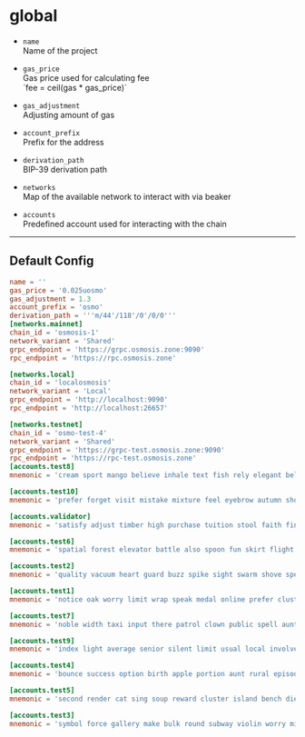 # global

* `name`  
  Name of the project  
  
  
* `gas_price`  
  Gas price used for calculating fee  
  \`fee = ceil(gas * gas_price)`  
  
  
* `gas_adjustment`  
  Adjusting amount of gas  
  
  
* `account_prefix`  
  Prefix for the address  
  
  
* `derivation_path`  
  BIP-39 derivation path  
  
  
* `networks`  
  Map of the available network to interact with via beaker  
  
  
* `accounts`  
  Predefined account used for interacting with the chain  
  
  

---

## Default Config

```toml
name = ''
gas_price = '0.025uosmo'
gas_adjustment = 1.3
account_prefix = 'osmo'
derivation_path = '''m/44'/118'/0'/0/0'''
[networks.mainnet]
chain_id = 'osmosis-1'
network_variant = 'Shared'
grpc_endpoint = 'https://grpc.osmosis.zone:9090'
rpc_endpoint = 'https://rpc.osmosis.zone'

[networks.local]
chain_id = 'localosmosis'
network_variant = 'Local'
grpc_endpoint = 'http://localhost:9090'
rpc_endpoint = 'http://localhost:26657'

[networks.testnet]
chain_id = 'osmo-test-4'
network_variant = 'Shared'
grpc_endpoint = 'https://grpc-test.osmosis.zone:9090'
rpc_endpoint = 'https://rpc-test.osmosis.zone'
[accounts.test8]
mnemonic = 'cream sport mango believe inhale text fish rely elegant below earth april wall rug ritual blossom cherry detail length blind digital proof identify ride'

[accounts.test10]
mnemonic = 'prefer forget visit mistake mixture feel eyebrow autumn shop pair address airport diesel street pass vague innocent poem method awful require hurry unhappy shoulder'

[accounts.validator]
mnemonic = 'satisfy adjust timber high purchase tuition stool faith fine install that you unaware feed domain license impose boss human eager hat rent enjoy dawn'

[accounts.test6]
mnemonic = 'spatial forest elevator battle also spoon fun skirt flight initial nasty transfer glory palm drama gossip remove fan joke shove label dune debate quick'

[accounts.test2]
mnemonic = 'quality vacuum heart guard buzz spike sight swarm shove special gym robust assume sudden deposit grid alcohol choice devote leader tilt noodle tide penalty'

[accounts.test1]
mnemonic = 'notice oak worry limit wrap speak medal online prefer cluster roof addict wrist behave treat actual wasp year salad speed social layer crew genius'

[accounts.test7]
mnemonic = 'noble width taxi input there patrol clown public spell aunt wish punch moment will misery eight excess arena pen turtle minimum grain vague inmate'

[accounts.test9]
mnemonic = 'index light average senior silent limit usual local involve delay update rack cause inmate wall render magnet common feature laundry exact casual resource hundred'

[accounts.test4]
mnemonic = 'bounce success option birth apple portion aunt rural episode solution hockey pencil lend session cause hedgehog slender journey system canvas decorate razor catch empty'

[accounts.test5]
mnemonic = 'second render cat sing soup reward cluster island bench diet lumber grocery repeat balcony perfect diesel stumble piano distance caught occur example ozone loyal'

[accounts.test3]
mnemonic = 'symbol force gallery make bulk round subway violin worry mixture penalty kingdom boring survey tool fringe patrol sausage hard admit remember broken alien absorb'
```